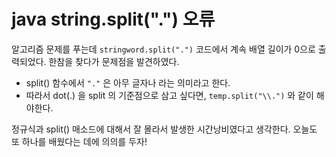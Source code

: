 # java string.split(".") 오류

알고리즘 문제를 푸는데 `stringword.split(".")` 코드에서 계속 배열 길이가 0으로 출력되었다. 한참을 찾다가 문제점을 발견하였다.&#x20;

* split() 함수에서 `"."` 은 아무 글자나 라는 의미라고 한다.&#x20;
* 따라서 dot(.) 을 split 의 기준점으로 삼고 싶다면, `temp.split("\\.")` 와 같이 해야한다.



정규식과 split() 매소드에 대해서 잘 몰라서 발생한 시간낭비였다고 생각한다. 오늘도 또 하나를 배웠다는 데에 의의를 두자!&#x20;
